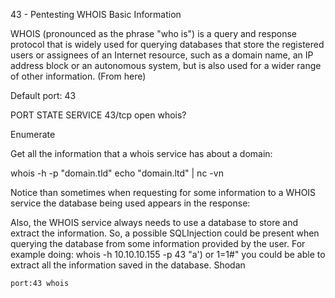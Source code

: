 43 - Pentesting WHOIS
Basic Information

 WHOIS (pronounced as the phrase "who is") is a query and response protocol that is widely used for querying databases that store the registered users or assignees of an Internet resource, such as a domain name, an IP address block or an autonomous system, but is also used for a wider range of other information. (From here)

Default port: 43

PORT   STATE  SERVICE
43/tcp open   whois?

Enumerate

Get all the information that a whois service has about a domain:

whois -h <HOST> -p <PORT> "domain.tld"
echo "domain.ltd" | nc -vn <HOST> <PORT>

Notice than sometimes when requesting for some information to a WHOIS service the database being used appears in the response:

Also, the WHOIS service always needs to use a database to store and extract the information. So, a possible SQLInjection could be present when querying the database from some information provided by the user. For example doing: whois -h 10.10.10.155 -p 43 "a') or 1=1#" you could be able to extract all the information saved in the database.
Shodan

    port:43 whois
